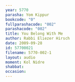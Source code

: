 ```yaml
---
year: 5770
parasha: Yom Kippur
bookcode: "0"
fullparashacode: "002"
parashacode: "002"
title: You Belong With Me
author: Rabbi Eliezer Hirsch
date: 2009-09-28
id: 57700021
filename: 5770-002-1
layout: audio
moment: Kol Nidre
shabbat: 
occasion: 
---
```

